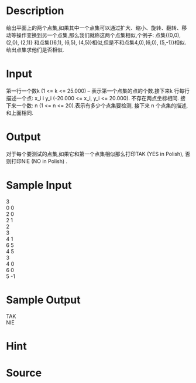 
# Description

<div class="content">给出平面上的两个点集,如果其中一个点集可以通过扩大、缩小、旋转、翻转、移动等操作变换到另一个点集,那么我们就称这两个点集相似,个例子: 点集{(0,0), (2,0), (2,1)} 和点集{(6,1), (6,5), (4,5)}相似,但是不和点集4,0),(6,0), (5,-1)}相似.给出点集求他们是否相似.</div>

# Input

<div class="content">第一行一个数k (1 &lt;= k &lt;= 25.000) – 表示第一个点集的点的个数.接下来k 行每行描述一个点: x_i i y_i (-20.000 &lt;= x_i, y_i &lt;= 20.000). 不存在两点坐标相同. 接下来一个数: n (1 &lt;= n &lt;= 20).表示有多少个点集要检测, 接下来 n 个点集的描述, 和上面相同. 
</div>

# Output

<div class="content">对于每个要测试的点集,如果它和第一个点集相似那么打印TAK (YES in Polish), 否则打印NIE (NO in Polish) . 
</div>

# Sample Input

<div class="content"><span class="sampledata">3<br/>
0 0<br/>
2 0<br/>
2 1<br/>
2<br/>
3<br/>
4 1<br/>
6 5<br/>
4 5<br/>
3<br/>
4 0<br/>
6 0<br/>
5 -1<br/>
</span></div>

# Sample Output

<div class="content"><span class="sampledata">TAK<br/>
NIE<br/>
</span></div>

# Hint

<div class="content"><p></p></div>

# Source

<div class="content"><p><a href="problemset.php?search="></a></p></div>

